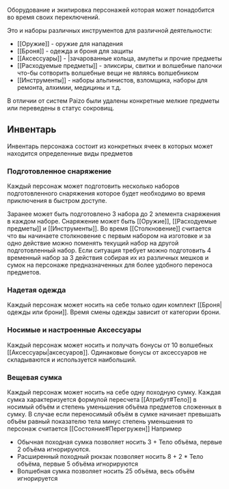 Оборудование и экипировка персонажей которая может понадобится во время своих переключений.

Это и наборы различных инструментов для различной деятельности:
- [[Оружие]] - оружие для нападения
- [[Броня]] - одежда и броня для защиты
- [[Аксессуары]] - |зачарованные кольца, амулеты и прочие предметы
- [[Расходуемые предметы]] - эликсиры, свитки и волшебные палочки что-бы сотворить волшебные вещи не являясь волшебником
- [[Инструменты]] - наборы альпинистов, взломщика, наборы для ремонта, алхимии, медицины и т.д. 

В отличии от систем Paizo были удалены конкретные мелкие предметы или переведены в статус сокровищ. 

## Инвентарь

Инвентарь персонажа состоит из конкретных ячеек в которых может находится определенные виды предметов

### Подготовленное снаряжение
Каждый персонаж может подготовить несколько наборов подготовленного снаряжения которое будет необходимо во время приключения в быстром доступе.

Заранее может быть подготовлено 3 набора до 2 элемента снаряжения в каждом наборе. Снаряжение может быть [[Оружие]], [[Расходуемые предметы]] и [[Инструменты]]. Во время [[Столкновение]] считается что вы начинаете столкновение с первым набором на изготовке и за одно действие можно поменять текущий набор на другой подготовленный набор. Если ситуация требует можно подготовить 4 временный набор за 3 действия собирая их из различных мешков и сумок на персонаже предназначенных для более удобного переноса предметов.

### Надетая одежда
Каждый персонаж может носить на себе только один комплект [[Броня|одежды или брони]]. Время смены одежды зависит от категории брони. 

### Носимые и настроенные Аксессуары
Каждый персонаж может носить и получать бонусы от 10 волшебных [[Аксессуары|аксесуаров]]. Одинаковые бонусы от аксессуаров не складываются и используется наибольший.

### Вещевая сумка
Каждый персонаж может носить на себе одну походную сумку.  Каждая сумка характеризуется формулой пересчета [[Атрибут#Тело]] в носимый объём и степень уменьшения объёма предметов сложенных в сумку. В случае если переносимый объём в сумке начинает превышать объём равный показателю тела минус степень уменьшения то персонаж считается [[Состояние#Перегружен]] 
Например 
- Обычная походная сумка позволяет носить 3 + Тело объёма, первые 2 объёма игнорируются. 
- Расширенный походный рюкзак позволяет носить 8 + 2 * Тело объёма, первые 5 объёма игнорируются
- Волшебная сумка позволяет носить 25 объёма, весь объём игнорируется